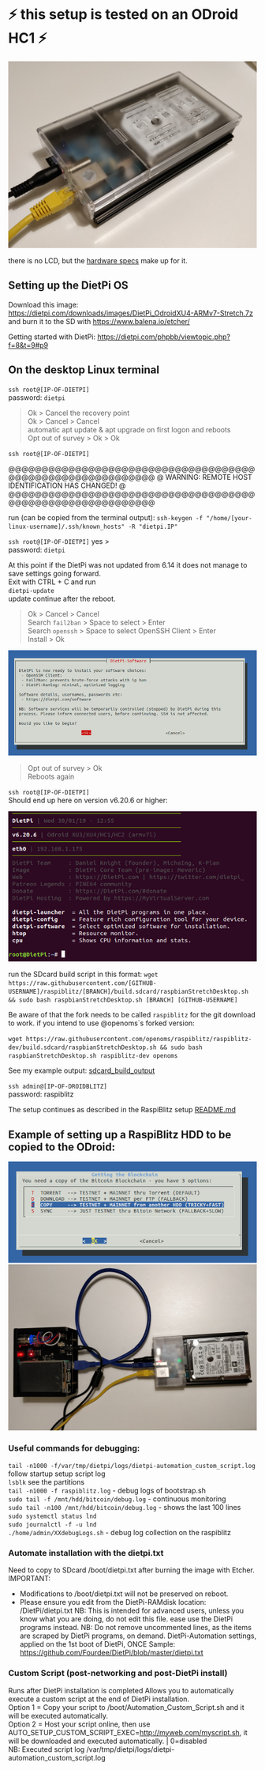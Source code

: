 # ⚡️ this setup is tested on an ODroid HC1 ⚡️
![](pictures/DroidBlitz.jpg)

there is no LCD, but the [hardware specs](hw_comparison.md) make up for it.


## Setting up the DietPi OS

Download this image: 
https://dietpi.com/downloads/images/DietPi_OdroidXU4-ARMv7-Stretch.7z  
and burn it to the SD with https://www.balena.io/etcher/

Getting started with DietPi: https://dietpi.com/phpbb/viewtopic.php?f=8&t=9#p9  


## On the desktop Linux terminal
`ssh root@[IP-OF-DIETPI]`  
password: `dietpi`  

>Ok > Cancel the recovery point  
Ok > Cancel > Cancel  
automatic apt update & apt upgrade on first logon and reboots  
Opt out of survey > Ok > Ok

`ssh root@[IP-OF-DIETPI]`

@@@@@@@@@@@@@@@@@@@@@@@@@@@@@@@@@@@@@@@@@@@@@@@@@@@@@@@@@@@
@    WARNING: REMOTE HOST IDENTIFICATION HAS CHANGED!     @
@@@@@@@@@@@@@@@@@@@@@@@@@@@@@@@@@@@@@@@@@@@@@@@@@@@@@@@@@@@

run (can be copied from the terminal output): 
`ssh-keygen -f "/home/[your-linux-username]/.ssh/known_hosts" -R "dietpi.IP"`

`ssh root@[IP-OF-DIETPI]` 
yes >   
password: `dietpi`  

At this point if the DietPi was not updated from 6.14 it does not manage to save settings going forward.  
Exit with CTRL + C and run   
`dietpi-update`  
update continue after the reboot.

>Ok > Cancel > Cancel  
Search `fail2ban` > Space to select > Enter   
Search `openssh` > Space to select OpenSSH Client > Enter  
> Install > Ok  

![](pictures/DietPi-Software.png)

>Opt out of survey > Ok  
Reboots again

`ssh root@[IP-OF-DIETPI]`  
Should end up here on version v6.20.6 or higher: 

![](pictures/bash_prompt.png)


run the SDcard build script in this format:
`wget https://raw.githubusercontent.com/[GITHUB-USERNAME]/raspiblitz/[BRANCH]/build.sdcard/raspbianStretchDesktop.sh && sudo bash raspbianStretchDesktop.sh [BRANCH] [GITHUB-USERNAME]`

Be aware of that the fork needs to be called `raspiblitz` for the git download to work.
if you intend to use @openoms`s forked version:

`wget https://raw.githubusercontent.com/openoms/raspiblitz/raspiblitz-dev/build.sdcard/raspbianStretchDesktop.sh && sudo bash raspbianStretchDesktop.sh raspiblitz-dev openoms`

See my example output: [sdcard_build_output](DietPi/sdcard_build_output)  

`ssh admin@[IP-OF-DROIDBLITZ]`  
password: raspiblitz

The setup continues as described in the RaspiBlitz setup [README.md](/README.md#documentation)

## Example of setting up a RaspiBlitz HDD to be copied to the ODroid:

![c#opy the blockchain from a HDD of a Raspiblitz](pictures/copy_hdd.png)
![example setup](pictures/HDD_copy_example.jpg)

### Useful commands for debugging:
`tail -n1000 -f/var/tmp/dietpi/logs/dietpi-automation_custom_script.log` follow startup setup script log  
`lsblk` see the partitions  
`tail -n1000 -f raspiblitz.log` - debug logs of bootstrap.sh  
`sudo tail -f /mnt/hdd/bitcoin/debug.log` - continuous monitoring  
`sudo tail -n100 /mnt/hdd/bitcoin/debug.log` - shows the last 100 lines  
`sudo systemctl status lnd`  
`sudo journalctl -f -u lnd`  
`./home/admin/XXdebugLogs.sh` - debug log collection on the raspiblitz  

### Automate installation with the dietpi.txt
Need to copy to SDcard /boot/dietpi.txt after burning the image with Etcher.
IMPORTANT:
- Modifications to /boot/dietpi.txt will not be preserved on reboot.
- Please ensure you edit from the DietPi-RAMdisk location: /DietPi/dietpi.txt
NB: This is intended for advanced users, unless you know what you are doing, do not edit this file. ease use the DietPi programs instead.
NB: Do not remove uncommented lines, as the items are scraped by DietPi programs, on demand.
DietPi-Automation settings, applied on the 1st boot of DietPi, ONCE
Sample:
https://github.com/Fourdee/DietPi/blob/master/dietpi.txt


### Custom Script (post-networking and post-DietPi install) 
Runs after DietPi installation is completed
Allows you to automatically execute a custom script at the end of DietPi installation.  
Option 1 = Copy your script to /boot/Automation_Custom_Script.sh and it will be executed automatically.  
Option 2 = Host your script online, then use AUTO_SETUP_CUSTOM_SCRIPT_EXEC=http://myweb.com/myscript.sh, it will be downloaded and executed automatically. | 0=disabled  
NB: Executed script log /var/tmp/dietpi/logs/dietpi-automation_custom_script.log

